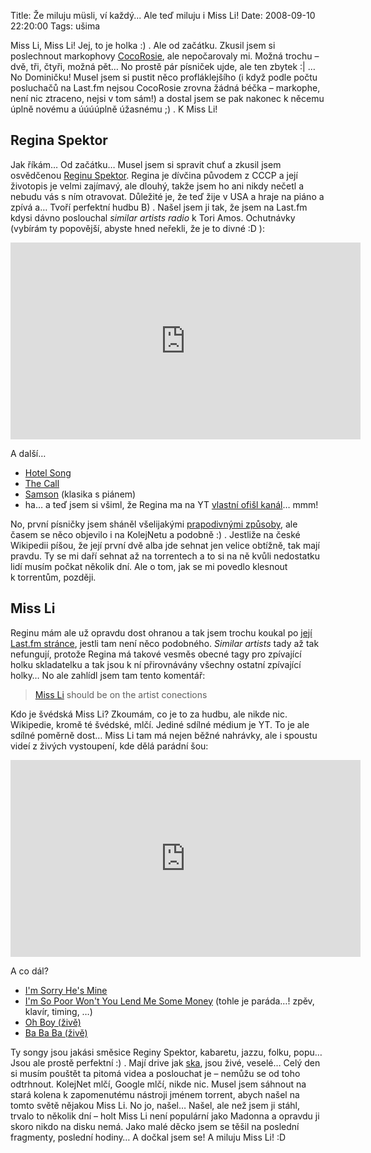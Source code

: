 Title: Že miluju müsli, ví každý... Ale teď miluju i Miss Li!
Date: 2008-09-10 22:20:00
Tags: ušima

Miss Li, Miss Li! Jej, to je holka :) . Ale od začátku. Zkusil jsem si poslechnout markophovy [CocoRosie](http://blog.markoph.net/zaujimavosti/pocarovali-mi-sestry-z-cocorosie/), ale nepočarovaly mi. Možná trochu – dvě, tři, čtyři, možná pět… No prostě pár písniček ujde, ale ten zbytek :| … No Dominičku! Musel jsem si pustit něco profláklejšího (i když podle počtu posluchačů na Last.fm nejsou CocoRosie zrovna žádná béčka – markophe, není nic ztraceno, nejsi v tom sám!) a dostal jsem se pak nakonec k něcemu úplně novému a úúúúplně úžasnému ;) . K Miss Li!

## Regina Spektor

Jak říkám… Od začátku… Musel jsem si spravit chuť a zkusil jsem osvědčenou [Reginu Spektor](http://en.wikipedia.org/wiki/Regina_Spektor). Regina je dívčina původem z CCCP a její životopis je velmi zajímavý, ale dlouhý, takže jsem ho ani nikdy nečetl a nebudu vás s ním otravovat. Důležité je, že teď žije v USA a hraje na piáno a zpívá a… Tvoří perfektní hudbu B) . Našel jsem ji tak, že jsem na Last.fm kdysi dávno poslouchal *similar artists radio* k Tori Amos. Ochutnávky (vybírám ty popovější, abyste hned neřekli, že je to divné :D ):

<iframe width="560" height="315" src="https://www.youtube.com/embed/SGTDRztaCCw" frameborder="0" allowfullscreen></iframe>

A další…

-   [Hotel Song](http://www.youtube.com/watch?v=kk2AIir_eaM)
-   [The Call](http://www.youtube.com/watch?v=AJyNMSJxHeA)
-   [Samson](http://www.youtube.com/watch?v=p62rfWxs6a8) (klasika s piánem)
-   ha… a teď jsem si všiml, že Regina ma na YT [vlastní ofišl kanál](http://www.youtube.com/user/ReginaSpektor)… mmm!

No, první písničky jsem sháněl všelijakými [prapodivnými způsoby](http://www.google.com/search?hl=cs&q=regina+spektor+-inurl:(htm%7Chtml%7Cphp)+intitle:%22index+of%22++%22last+modified%22++%22parent+directory%22++description++size++(wma%7Cmp3%7Cogg)&btnG=Hledat&lr=), ale časem se něco objevilo i na KolejNetu a podobně :) . Jestliže na české Wikipedii píšou, že její první dvě alba jde sehnat jen velice obtížně, tak mají pravdu. Ty se mi daří sehnat až na torrentech a to si na ně kvůli nedostatku lidí musím počkat několik dní. Ale o tom, jak se mi povedlo klesnout k torrentům, později.

## Miss Li

Reginu mám ale už opravdu dost ohranou a tak jsem trochu koukal po [její Last.fm stránce](http://www.last.fm/music/Regina+Spektor), jestli tam není něco podobného. *Similar artists* tady až tak nefungují, protože Regina má takové vesměs obecné tagy pro zpívající holku skladatelku a tak jsou k ní přirovnávány všechny ostatní zpívající holky… No ale zahlídl jsem tam tento komentář:

> [Miss Li](http://www.last.fm/music/Miss+Li) should be on the artist conections

Kdo je švédská Miss Li? Zkoumám, co je to za hudbu, ale nikde nic. Wikipedie, kromě té švédské, mlčí. Jediné sdílné médium je YT. To je ale sdílné poměrně dost… Miss Li tam má nejen běžné nahrávky, ale i spoustu videí z živých vystoupení, kde dělá parádní šou:

<iframe width="560" height="315" src="https://www.youtube.com/embed/wGMnW7FKFvg" frameborder="0" allowfullscreen></iframe>

A co dál?

-   [I'm Sorry He's Mine](http://www.youtube.com/watch?v=Ut3NrsYze24)
-   [I'm So Poor Won't You Lend Me Some Money](http://www.youtube.com/watch?v=FRQ1aSQVob8) (tohle je paráda…! zpěv, klavír, timing, …)
-   [Oh Boy (živě)](http://www.youtube.com/watch?v=KMRQ6mwqYo8)
-   [Ba Ba Ba (živě)](http://www.youtube.com/watch?v=Sn6aw9bphQ4)

Ty songy jsou jakási směsice Reginy Spektor, kabaretu, jazzu, folku, popu… Jsou ale prostě perfektní :) . Mají drive jak [ska](http://en.wikipedia.org/wiki/Ska), jsou živé, veselé… Celý den si musím pouštět ta pitomá videa a poslouchat je – nemůžu se od toho odtrhnout. KolejNet mlčí, Google mlčí, nikde nic. Musel jsem sáhnout na stará kolena k zapomenutému nástroji jménem torrent, abych našel na tomto světě nějakou Miss Li. No jo, našel… Našel, ale než jsem ji stáhl, trvalo to několik dní – holt Miss Li není populární jako Madonna a opravdu ji skoro nikdo na disku nemá. Jako malé děcko jsem se těšil na poslední fragmenty, poslední hodiny… A dočkal jsem se! A miluju Miss Li! :D